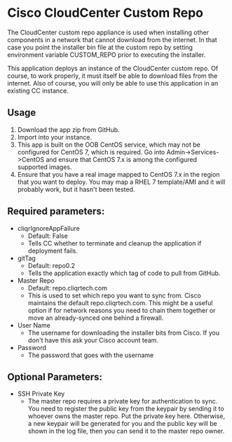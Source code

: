 # Cisco CloudCenter Custom Repo

The CloudCenter custom repo appliance is used when installing other components in a network
that cannot download from the internet. In that case you point the installer bin file at the custom
 repo by setting environment variable CUSTOM_REPO prior to executing the installer.

This application deploys an instance of the CloudCenter custom repo. Of course, to work properly,
it must itself be able to download files from the internet. Also of course, you will only be able 
to use this application in an existing CC instance.

## Usage
1. Download the app zip from GitHub.
1. Import into your instance.
1. This app is built on the OOB CentOS service, which may not be configured for CentOS 7, which is required. Go into
 Admin->Services->CentOS and ensure that CentOS 7.x is among the configured supported images.
1. Ensure that you have a real image mapped to CentOS 7.x in the region that you want to deploy. You may map a RHEL 7
template/AMI and it will probably work, but it hasn't been tested.

## Required parameters:
- cliqrIgnoreAppFailure
    - Default: False
    - Tells CC whether to terminate and cleanup the application if deployment fails.
- gitTag
    - Default: repo0.2
    - Tells the application exactly which tag of code to pull from GitHub.
- Master Repo
    - Default: repo.cliqrtech.com
    - This is used to set which repo you want to sync from. Cisco maintains the default
repo.cliqrtech.com. This might be a useful option if for network reasons you need to chain them
 together or move an already-synced one behind a firewall.
-  User Name
    - The username for downloading the installer bits from Cisco. If you don't have this ask your Cisco account team.
- Password
    - The password that goes with the username
 
## Optional Parameters:
- SSH Private Key
    - The master repo requires a private key for authentication to sync. You need to register the public key from the keypair
    by sending it to whoever owns the master repo. Put the private key here. Otherwise, a new keypair will be generated for you
    and the public key will be shown in the log file, then you can send it to the master repo owner.
 